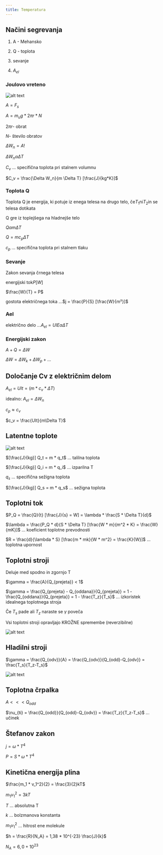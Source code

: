 ```yaml
---
title: Temperatura
---
```


## Načini segrevanja

1. A - Mehansko

2. Q - toplota

3. sevanje

4. $A_{el}$

### Joulovo vreteno

![alt text](img/joulovo_vreteno.png)

$A = F_s$

$A = m_u g * 2\pi r * N$

$2\pi r$- obrat

$N$- število obratov

$\Delta W_n = A$!

$\Delta W_n \alpha \Delta T$

$C_v$ ... specifična toplota pri stalnem volumnu

$C_v = \frac{\Delta W_n}{m \Delta T}  [\frac{J}{kg*K}]$

### Toplota Q

Toplota Q je energija, ki potuje iz enega telesa na drugo telo, če$T_1$ni$T_2$in se telesa dotikata

Q gre iz toplejšega na hladnejše telo

$Q \alpha m\Delta T$

$Q = mc_p\Delta T$

$c_p$ ... specifična toplota pri stalnem tlaku

### Sevanje

Zakon sevanja črnega telesa

energijski tok$P [W]$

$\frac{W}{T} = P$

gostota električnega toka ...$j = \frac{P}{S} [\frac{W}{m²}]$

### Ael
električno delo ...$A_{el} = UIE \alpha \Delta T$

### Energijski zakon

$A + Q = \Delta W$

$\Delta W = \Delta W_k + \Delta W_p + ...$

## Določanje Cv z električnim delom

$A_{el} = UIt = (m * c_v * \Delta T)$

idealno: $A_{el} = \Delta W_n$

$c_p \approx c_v$

$c_v = \frac{UIt}{m\Delta T}$

## Latentne toplote
![alt text](img/latentne_toplote.png)

$[\frac{J}{kg}] Q_t = m * q_t$ ... talilna toplota

$[\frac{J}{kg}] Q_i = m * q_i$ ... izparilna T

$q_s$ ... specifična sežigna toplota

$[\frac{J}{kg}] Q_s = m * q_s$ ... sežigna toplota

## Toplotni tok

$P_Q = \frac{Q}{t} [\frac{J}{s} = W] = \lambda * \frac{S * \Delta T}{d}$

$\lambda = \frac{P_Q * d}{S * \Delta T} [\frac{W * m}{m^2 * K} = \frac{W}{mK}]$ ... koeficient toplotne prevodnosti

$R = \frac{d}{\lambda * S} [\frac{m * mk}{W * m^2} = \frac{K}{W}]$ ... toplotna upornost

## Toplotni stroji

Deluje med spodno in zgornjo T

$\gamma = \frac{A}{Q_{prejeta}} < 1$

$\gamma = \frac{Q_{prejeta} - Q_{oddana}}{Q_{prejeta}} = 1 - \frac{Q_{oddana}}{Q_{prejeta}} = 1 - \frac{T_z}{T_s}$ ... izkoristek idealnega toplotnega stroja

Če $T_s$ pade ali $T_z$ naraste se $\gamma$ poveča

Vsi toplotni stroji opravljajo KROŽNE spremembe (reverzibilne)

![alt text](img/toplotni_stroji.png)

## Hladilni stroji

$\gamma = \frac{Q_{odv}}{A} = \frac{Q_{odv}}{Q_{odd}-Q_{odv}} = \frac{T_s}{T_z-T_s}$


![alt text](img/hladilni_stroj.png)

## Toplotna črpalka

$A <<< Q_{odd}$

$\nu_{ti} = \frac{Q_{odd}}{Q_{odd}-Q_{odv}} = \frac{T_z}{T_z-T_s}$ ... učinek

## Štefanov zakon

$j = \omega * T^4$

$P = S * \omega * T^4$

## Kinetična energija plina

$\frac{m_1 * v_1^2}{2} = \frac{3}{2}kT$

$m_1v_1^2 = 3kT$

$T$ ... absolutna T

$k$ ... bolzmanova konstanta

$m_1v_1^2$ ... hitrost ene molekule

$h = \frac{R}{N_A} = 1,38 * 10^{-23} \frac{J}{k}$

$N_A = 6,0 + 10^{23}$
